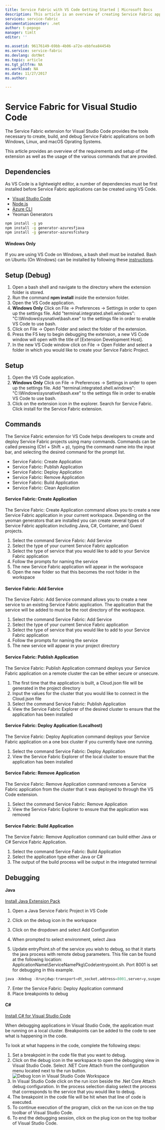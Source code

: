 ```yaml
---
title: Service Fabric with VS Code Getting Started | Microsoft Docs
description: This article is an overview of creating Service Fabric applications using Visual Studio Code. 
services: service-fabric
documentationcenter: .net
author: t-pepogo
manager: timlt
editor: ''

ms.assetid: 96176149-69bb-4b06-a72e-ebbfea84454b
ms.service: service-fabric
ms.devlang: dotNet
ms.topic: article
ms.tgt_pltfrm: NA
ms.workload: NA
ms.date: 11/27/2017
ms.author: 

---
```


# Service Fabric for Visual Studio Code

The Service Fabric extension for Visual Studio Code provides the tools necessary to create, build, and debug Service Fabric applications on both Windows, Linux, and macOS Oprating Systems.

This article provides an overview of the requirements and setup of the extension as well as the usage of the various commands that are provided. 

## Dependencies

As VS Code is a lightweight editor, a number of dependencies must be first installed before Service Fabric applications can be created using VS Code.

* [Visual Studio Code](https://code.visualstudio.com/)
* [Node.js](https://nodejs.org/en/)
* [Azure CLI](https://docs.microsoft.com/en-us/cli/azure/install-azure-cli?view=azure-cli-latest)
* Yeoman Generators
```sh
npm install -g yo
npm install -g generator-azuresfjava
npm install -g generator-azuresfcsharp
```

#### Windows Only

If you are using VS Code on Windows, a bash shell must be installed. Bash on Ubuntu (On Windows) can be installed by following these [instructions](https://msdn.microsoft.com/en-us/commandline/wsl/install_guide).

## Setup (Debug)

1. Open a bash shell and navigate to the directory where the extension folder is stored.
2. Run the command **npm install** inside the extension folder.
3. Open the VS Code application.
4. **Windows Only**
Click on File -> Preferences -> Settings in order to open up the settings file. Add "terminal.integrated.shell.windows": "C:\\Windows\\sysnative\\bash.exe" to the settings file in order to enable VS Code to use bash.
5. Click on File -> Open Folder and select the folder of the extension.
6. Press the F5 key to begin debugging the extension, a new VS Code window will open with the title of [Extension Development Host].
7. In the new VS Code window click on File -> Open Folder and select a folder in which you would like to create your Service Fabric Project.

## Setup

1. Open the VS Code application.
2. **Windows Only**
Click on File -> Preferences -> Settings in order to open up the settings file. Add "terminal.integrated.shell.windows": "C:\\Windows\\sysnative\\bash.exe" to the settings file in order to enable VS Code to use bash.
3. Click on the extension icon in the explorer. Search for Service Fabric. Click install for the Service Fabric extension.

## Commands
The Service Fabric extension for VS Code helps developers to create and deploy Service Fabric projects using many commands. Commands can be called pressing (Ctrl + Shift + p), typing the command name into the input bar, and selecting the desired command for the prompt list. 

* Service Fabric: Create Application 
* Service Fabric: Publish Application 
* Service Fabric: Deploy Application 
* Service Fabric: Remove Application  
* Service Fabric: Build Application 
* Service Fabric: Clean Application 

#### Service Fabric: Create Application

The Service Fabric: Create Application command allows you to create a new Service Fabric application in your current workspace. Depending on the yeoman generators that are installed you can create several types of Service Fabric application including Java, C#, Container, and Guest projects. 

1.  Select the command Service Fabric: Add Service 
2.  Select the type of your current Service Fabric application 
3.  Select the type of service that you would like to add to your Service Fabric application 
4.  Follow the prompts for naming the service 
5.  The new Service Fabric application will appear in the workspace
6.  Open the new folder so that this becomes the root folder in the workspace

#### Service Fabric: Add Service
The Service Fabric: Add Service command allows you to create a new service to an existing Service Fabric application. The application that the service will be added to must be the root directory of the workspace. 

1.  Select the command Service Fabric: Add Service 
2.  Select the type of your current Service Fabric application 
3.  Select the type of service that you would like to add to your Service Fabric application 
4.  Follow the prompts for naming the service 
5.  The new service will appear in your project directory 

#### Service Fabric: Publish Application
The Service Fabric: Publish Application command deploys your Service Fabric application on a remote cluster the can be either secure or unsecure.

1.  The first time that the application is built, a Cloud.json file will be generated in the project directory
2.  Input the values for the cluster that you would like to connect in the Cloud.json file  
3.  Select the command Service Fabric: Publish Application  
4.  View the Service Fabric Explorer of the desired cluster to ensure that the application has been installed 

#### Service Fabric: Deploy Application (Localhost)
The Service Fabric: Deploy Application command deploys your Service Fabric application on a one box cluster if you currently have one running. 

1.  Select the command Service Fabric: Deploy Application 
2.  View the Service Fabric Explorer of the local cluster to ensure that the application has been installed

#### Service Fabric: Remove Application
The Service Fabric: Remove Application command removes a Service Fabric application from the cluster that it was deployed to through the VS Code extension. 

1.  Select the command Service Fabric: Remove Application 
2.  View the Service Fabric Explorer to ensure that the application was removed

#### Service Fabric: Build Application
The Service Fabric: Remove Application command can build either Java or C# Service Fabric Application. 

1.  Select the command Service Fabric: Build Application 
2.  Select the application type either Java or C# 
3.  The output of the build process will be output in the integrated terminal

## Debugging

#### Java
[Install Java Extension Pack](https://marketplace.visualstudio.com/items?itemName=vscjava.vscode-java-debug)

1. Open a Java Service Fabric Project in VS Code
2. Click on the debug icon in the workspace
3. Click on the dropdown and select Add Configuration
4. When prompted to select environment, select Java 

6. Update entryPoint.sh of the service you wish to debug, so that it starts the java process with remote debug parameters. This file can be found at the following location: ApplicationName\ServiceNamePkg\Code\entrypoint.sh. Port 8001 is set for debugging in this example. 

```Java
java -Xdebug -Xrunjdwp:transport=dt_socket,address=8001,server=y,suspend=y -Djava.library.path=$LD_LIBRARY_PATH -jar myapp.jar 
```

7.  Enter the Service Fabric: Deploy Application command  
8.  Place breakpoints to debug 

#### C# 

[Install C# for Visual Studio Code](https://marketplace.visualstudio.com/items?itemName=ms-vscode.csharp)

When debugging applications in Visual Studio Code, the application must be running on a local cluster. Breakpoints can be added to the code to see what is happening in the code.

To look at what happens in the code, complete the following steps:
1. Set a breakpoint in the code file that you want to debug.
2. Click on the debug icon in the workspace to open the debugging view in Visual Studio Code. Select .NET Core Attach from the configuration menu located next to the run button.
![Debug Icon in Visual Studio Code Workspace][debug-icon]
3. In Visual Studio Code click on the run icon beside the .Net Core Attach debug configuration. In the process selection dialog select the process that corresponds to the service that you would like to debug.
4. The breakpoint in the code file will be hit when that line of code is executed.
5. To continue execution of the program, click on the run icon on the top toolbar of Visual Studio Code.
6. To end the debugging session, click on the plug icon on the top toolbar of Visual Studio Code.


  <!-- Images -->
  [debug-icon]: ./media/service-fabric-vs-code-extension/debug-icon-workspace.png
